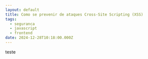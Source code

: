 ```yaml
---
layout: default
title: Como se prevenir de ataques Cross-Site Scripting (XSS)
tags:
  - seguranca
  - javascript
  - frontend
date: 2024-12-28T10:18:00.000Z
---
```

teste
